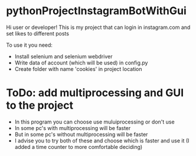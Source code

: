 # pythonProjectInstagramBotWithGui

Hi user or developer! This is my project that can login in instagram.com and set likes to different posts

To use it you need:
+ Install selenium and selenium webdriver
+ Write data of account (which will be used) in config.py
+ Create folder with name 'cookies' in project location

# ToDo: add multiprocessing and GUI to the project
+ In this program you can choose use muluiprocessing or don't use
+ In some pc's with multiprocessing will be faster
+ But in some pc's without multiprocessing will be faster
+ I advise you to try both of these and choose which is faster and use it
(I added a time counter to more comfortable deciding)